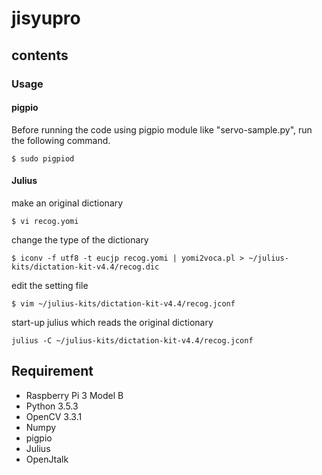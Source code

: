 jisyupro
====

## contents
### Usage
#### pigpio
Before running the code using pigpio module like "servo-sample.py", run the following command.

`$ sudo pigpiod`

#### Julius
make an original dictionary

`$ vi recog.yomi`

change the type of the dictionary   

`$ iconv -f utf8 -t eucjp recog.yomi | yomi2voca.pl > ~/julius-kits/dictation-kit-v4.4/recog.dic`

edit the setting file

`$ vim ~/julius-kits/dictation-kit-v4.4/recog.jconf`

start-up julius which reads the original dictionary

`julius -C ~/julius-kits/dictation-kit-v4.4/recog.jconf`



## Requirement
- Raspberry Pi 3 Model B
- Python 3.5.3 
- OpenCV 3.3.1
- Numpy
- pigpio
- Julius
- OpenJtalk